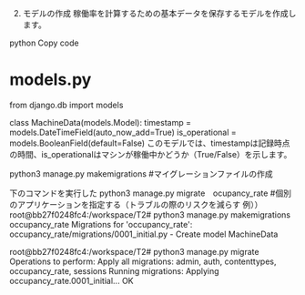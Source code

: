 2. モデルの作成
稼働率を計算するための基本データを保存するモデルを作成します。

python
Copy code
# models.py

from django.db import models

class MachineData(models.Model):
    timestamp = models.DateTimeField(auto_now_add=True)
    is_operational = models.BooleanField(default=False)
このモデルでは、timestampは記録時点の時間、is_operationalはマシンが稼働中かどうか（True/False）を示します。

python3 manage.py makemigrations #マイグレーションファイルの作成

下のコマンドを実行した
python3 manage.py migrate　ocupancy_rate #個別のアプリケーションを指定する（トラブルの際のリスクを減らす
例））
root@bb27f0248fc4:/workspace/T2# python3 manage.py makemigrations occupancy_rate
Migrations for 'occupancy_rate':
  occupancy_rate/migrations/0001_initial.py
    - Create model MachineData

root@bb27f0248fc4:/workspace/T2# python3 manage.py migrate
Operations to perform:
  Apply all migrations: admin, auth, contenttypes, occupancy_rate, sessions
Running migrations:
  Applying occupancy_rate.0001_initial... OK



